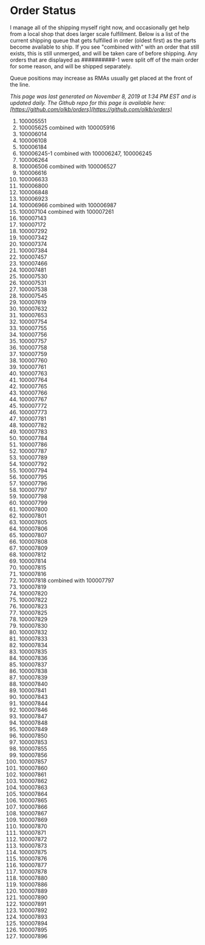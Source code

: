 # Order Status

I manage all of the shipping myself right now, and occasionally get help from a local shop that does larger scale fulfillment. Below is a list of the current shipping queue that gets fulfilled in order (oldest first) as the parts become available to ship. If you see "combined with" with an order that still exists, this is still unmerged, and will be taken care of before shipping. Any orders that are displayed as ##########-1 were split off of the main order for some reason, and will be shipped separately.

Queue positions may increase as RMAs usually get placed at the front of the line.

*This page was last generated on November 8, 2019 at 1:34 PM EST and is updated daily. The Github repo for this page is available here: [https://github.com/olkb/orders](https://github.com/olkb/orders)*

 1. 100005551
 2. 100005625 combined with 100005916
 3. 100006014
 4. 100006108
 5. 100006184
 6. 100006245-1 combined with 100006247, 100006245
 7. 100006264
 8. 100006506 combined with 100006527
 9. 100006616
 10. 100006633
 11. 100006800
 12. 100006848
 13. 100006923
 14. 100006966 combined with 100006987
 15. 100007104 combined with 100007261
 16. 100007143
 17. 100007172
 18. 100007292
 19. 100007342
 20. 100007374
 21. 100007384
 22. 100007457
 23. 100007466
 24. 100007481
 25. 100007530
 26. 100007531
 27. 100007538
 28. 100007545
 29. 100007619
 30. 100007632
 31. 100007653
 32. 100007754
 33. 100007755
 34. 100007756
 35. 100007757
 36. 100007758
 37. 100007759
 38. 100007760
 39. 100007761
 40. 100007763
 41. 100007764
 42. 100007765
 43. 100007766
 44. 100007767
 45. 100007772
 46. 100007773
 47. 100007781
 48. 100007782
 49. 100007783
 50. 100007784
 51. 100007786
 52. 100007787
 53. 100007789
 54. 100007792
 55. 100007794
 56. 100007795
 57. 100007796
 58. 100007797
 59. 100007798
 60. 100007799
 61. 100007800
 62. 100007801
 63. 100007805
 64. 100007806
 65. 100007807
 66. 100007808
 67. 100007809
 68. 100007812
 69. 100007814
 70. 100007815
 71. 100007816
 72. 100007818 combined with 100007797
 73. 100007819
 74. 100007820
 75. 100007822
 76. 100007823
 77. 100007825
 78. 100007829
 79. 100007830
 80. 100007832
 81. 100007833
 82. 100007834
 83. 100007835
 84. 100007836
 85. 100007837
 86. 100007838
 87. 100007839
 88. 100007840
 89. 100007841
 90. 100007843
 91. 100007844
 92. 100007846
 93. 100007847
 94. 100007848
 95. 100007849
 96. 100007850
 97. 100007853
 98. 100007855
 99. 100007856
 100. 100007857
 101. 100007860
 102. 100007861
 103. 100007862
 104. 100007863
 105. 100007864
 106. 100007865
 107. 100007866
 108. 100007867
 109. 100007869
 110. 100007870
 111. 100007871
 112. 100007872
 113. 100007873
 114. 100007875
 115. 100007876
 116. 100007877
 117. 100007878
 118. 100007880
 119. 100007886
 120. 100007889
 121. 100007890
 122. 100007891
 123. 100007892
 124. 100007893
 125. 100007894
 126. 100007895
 127. 100007896

